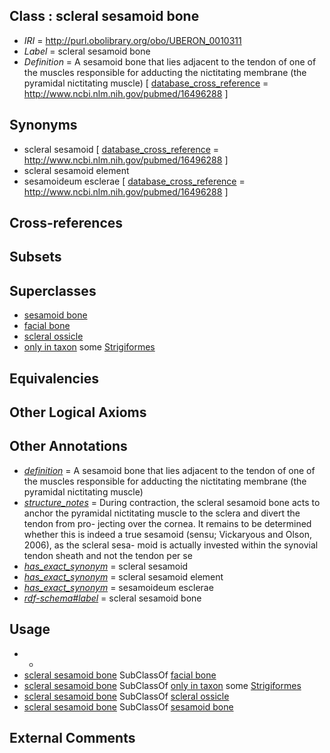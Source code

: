 
## Class : scleral sesamoid bone

 * *IRI* = http://purl.obolibrary.org/obo/UBERON_0010311
 * *Label* = scleral sesamoid bone
 * *Definition* = A sesamoid bone that lies adjacent to the tendon of one of the muscles responsible for adducting the nictitating membrane (the pyramidal nictitating muscle)  [ [database_cross_reference](../../ef/oboInOwl#hasDbXref.md) = http://www.ncbi.nlm.nih.gov/pubmed/16496288 ]

## Synonyms

 * scleral sesamoid [ [database_cross_reference](../../ef/oboInOwl#hasDbXref.md) = http://www.ncbi.nlm.nih.gov/pubmed/16496288 ]
 * scleral sesamoid element
 * sesamoideum esclerae [ [database_cross_reference](../../ef/oboInOwl#hasDbXref.md) = http://www.ncbi.nlm.nih.gov/pubmed/16496288 ]

## Cross-references


## Subsets


## Superclasses

 * [sesamoid bone](../../UBERON/79/UBERON_0001479.md)
 * [facial bone](../../UBERON/62/UBERON_0003462.md)
 * [scleral ossicle](../../UBERON/90/UBERON_0010290.md)
 * [only in taxon](../../RO/60/RO_0002160.md) some [Strigiformes](../../NCBITaxon/58/NCBITaxon_30458.md)

## Equivalencies


## Other Logical Axioms


## Other Annotations

 * *[definition](../../IAO/15/IAO_0000115.md)* = A sesamoid bone that lies adjacent to the tendon of one of the muscles responsible for adducting the nictitating membrane (the pyramidal nictitating muscle) 
 * *[structure_notes](../../UBPROP/10/UBPROP_0000010.md)* = During contraction, the scleral sesamoid bone acts to anchor the pyramidal nictitating muscle to the sclera and divert the tendon from pro- jecting over the cornea. It remains to be determined whether this is indeed a true sesamoid (sensu; Vickaryous and Olson, 2006), as the scleral sesa- moid is actually invested within the synovial tendon sheath and not the tendon per se
 * *[has_exact_synonym](../../ym/oboInOwl#hasExactSynonym.md)* = scleral sesamoid
 * *[has_exact_synonym](../../ym/oboInOwl#hasExactSynonym.md)* = scleral sesamoid element
 * *[has_exact_synonym](../../ym/oboInOwl#hasExactSynonym.md)* = sesamoideum esclerae
 * *[rdf-schema#label](../../el/rdf-schema#label.md)* = scleral sesamoid bone

## Usage

 * -
 * [scleral sesamoid bone](../../UBERON/11/UBERON_0010311.md) SubClassOf [facial bone](../../UBERON/62/UBERON_0003462.md)
 * [scleral sesamoid bone](../../UBERON/11/UBERON_0010311.md) SubClassOf [only in taxon](../../RO/60/RO_0002160.md) some [Strigiformes](../../NCBITaxon/58/NCBITaxon_30458.md)
 * [scleral sesamoid bone](../../UBERON/11/UBERON_0010311.md) SubClassOf [scleral ossicle](../../UBERON/90/UBERON_0010290.md)
 * [scleral sesamoid bone](../../UBERON/11/UBERON_0010311.md) SubClassOf [sesamoid bone](../../UBERON/79/UBERON_0001479.md)

## External Comments

